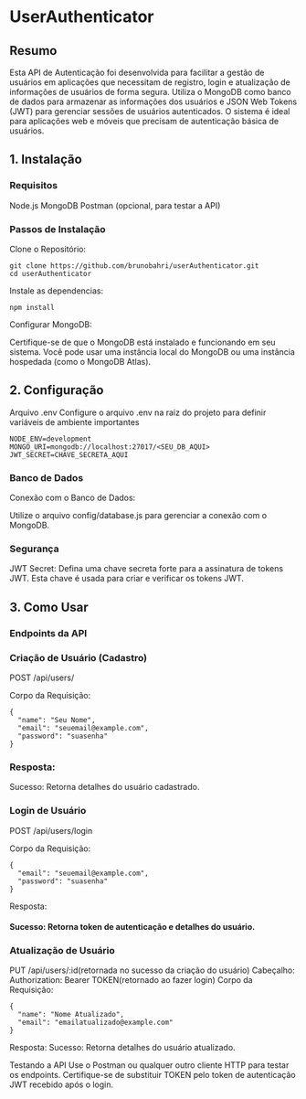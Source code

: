 # UserAuthenticator
## Resumo
Esta API de Autenticação foi desenvolvida para facilitar a gestão de usuários em aplicações que necessitam de registro, 
login e atualização de informações de usuários de forma segura. Utiliza o MongoDB como banco de dados para armazenar as informações dos usuários e 
JSON Web Tokens (JWT) para gerenciar sessões de usuários autenticados. 
O sistema é ideal para aplicações web e móveis que precisam de autenticação básica de usuários.

## 1. Instalação
### Requisitos

Node.js
MongoDB
Postman (opcional, para testar a API)

### Passos de Instalação

Clone o Repositório:

```
git clone https://github.com/brunobahri/userAuthenticator.git 
cd userAuthenticator

```
Instale as dependencias: 

```
npm install

```

Configurar MongoDB:

Certifique-se de que o MongoDB está instalado e funcionando em seu sistema. Você pode usar uma instância local do MongoDB ou uma instância hospedada (como o MongoDB Atlas).

## 2. Configuração

Arquivo .env
Configure o arquivo .env na raiz do projeto para definir variáveis de ambiente importantes

```
NODE_ENV=development
MONGO_URI=mongodb://localhost:27017/<SEU_DB_AQUI>
JWT_SECRET=CHAVE_SECRETA_AQUI

```
### Banco de Dados

Conexão com o Banco de Dados:

Utilize o arquivo config/database.js para gerenciar a conexão com o MongoDB.

### Segurança
JWT Secret:
Defina uma chave secreta forte para a assinatura de tokens JWT. Esta chave é usada para criar e verificar os tokens JWT.

## 3. Como Usar
### Endpoints da API

### Criação de Usuário (Cadastro)

POST /api/users/

Corpo da Requisição:

```
{
  "name": "Seu Nome",
  "email": "seuemail@example.com",
  "password": "suasenha"
}
```
### Resposta:

Sucesso: Retorna detalhes do usuário cadastrado.

### Login de Usuário

POST /api/users/login

Corpo da Requisição:
```
{
  "email": "seuemail@example.com",
  "password": "suasenha"
}
```
Resposta:

#### Sucesso: Retorna token de autenticação e detalhes do usuário.

### Atualização de Usuário

PUT /api/users/:id(retornada no sucesso da criação do usuário)
Cabeçalho: Authorization: Bearer TOKEN(retornado ao fazer login)
Corpo da Requisição:
```
{
  "name": "Nome Atualizado",
  "email": "emailatualizado@example.com"
}
```
Resposta:
Sucesso: Retorna detalhes do usuário atualizado.

Testando a API
Use o Postman ou qualquer outro cliente HTTP para testar os endpoints. Certifique-se de substituir TOKEN pelo token de autenticação JWT recebido após o login.

